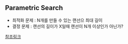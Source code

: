 ## Parametric Search
- 최적화 문제 : N개를 만들 수 있는 랜선으 최대 길이
- 결정 문제 : 랜선의 길이가 X일때 랜선이 N개 이상인가 아닌가?

[참조링크](https://claude-u.tistory.com/443)